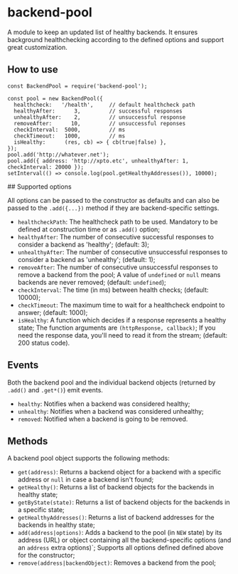 # backend-pool

A module to keep an updated list of healthy backends. It ensures background healthchecking according to the defined options and support great customization.

## How to use

	const BackendPool = require('backend-pool');
	
	const pool = new BackendPool({
	  healthcheck:   '/health',     // default healthcheck path
	  healthyAfter:      3,         // successful responses
	  unhealthyAfter:    2,         // unsuccessful response
	  removeAfter:      10,         // unsuccessful reponses
	  checkInterval:  5000,         // ms
	  checkTimeout:   1000,         // ms
	  isHealthy:      (res, cb) => { cb(true|false) },
	});
	pool.add('http://whatever.net');
	pool.add({ address: 'http://xpto.etc', unhealthyAfter: 1, checkInterval: 20000 });
	setInterval(() => console.log(pool.getHealthyAddresses()), 10000);


## Supported options

All options can be passed to the constructor as defaults and can also be passed to the `.add({...})` method if they are backend-specific settings.

- `healthcheckPath`: The healthcheck path to be used. Mandatory to be defined at construction time or as `.add()` option;
- `healthyAfter`: The number of consecutive successful responses to consider a backend as 'healthy'; (default: 3);
- `unhealthyAfter`: The number of consecutive unsuccessful responses to consider a backend as 'unhealthy'; (default: 1);
- `removeAfter`: The number of consecutive unsuccessful responses to remove a backend from the pool; A value of `undefined` or `null` means backends are never removed; (default: `undefined`);
- `checkInterval`: The time (in ms) between health checks; (default: 10000);
- `checkTimeout`: The maximum time to wait for a healthcheck endpoint to answer; (default: 1000);
- `isHealthy`: A function which decides if a response represents a healthy state; The function arguments are `(httpResponse, callback)`; If you need the response data, you'll need to read it from the stream; (default: 200 status code).


## Events

Both the backend pool and the individual backend objects (returned by `.add()` and `.get*()`) emit events.

- `healthy`: Notifies when a backend was considered healthy;
- `unhealthy`: Notifies when a backend was considered unhealthy;
- `removed`: Notified when a backend is going to be removed.


## Methods

A backend pool object supports the following methods:

- `get(address)`: Returns a backend object for a backend with a specific address or `null` in case a backend isn't found;
- `getHealthy()`: Returns a list of backend objects for the backends in healthy state;
- `getByState(state)`: Returns a list of backend objects for the backends in a specific state;
- `getHealthyAddresses()`: Returns a list of backend addresses for the backends in healthy state;
- `add(address|options)`: Adds a backend to the pool (in `NEW` state) by its address (URL) or object containing all the backend-specific options (and an `address` extra options)`; Supports all options defined defined above for the constructor;
- `remove(address|backendObject)`: Removes a backend from the pool;

